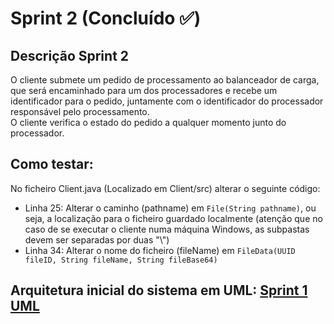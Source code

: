 # Sprint 2 (Concluído :white_check_mark:)

## Descrição Sprint 2

O cliente submete um pedido de processamento ao balanceador de carga, que será encaminhado para um dos processadores e recebe um identificador para o pedido, juntamente com o identificador do processador responsável pelo processamento.
<br>O cliente verifica o estado do pedido a qualquer momento junto do processador.

## Como testar:
No ficheiro Client.java (Localizado em Client/src) alterar o seguinte código:
- Linha 25: Alterar o caminho (pathname) em `File(String pathname)`, ou seja, a localização para o ficheiro guardado localmente (atenção que no caso de se executar o cliente numa máquina Windows, as subpastas devem ser separadas por duas "\\")
- Linha 34: Alterar o nome do ficheiro (fileName) em `FileData(UUID fileID, String fileName, String fileBase64)`

## Arquitetura inicial do sistema em UML: [Sprint 1 UML](https://miro.com/app/board/uXjVPJdU0WE=/?share_link_id=410852075154)
